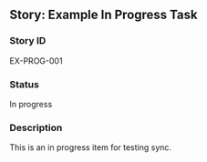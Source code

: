 ## Story: Example In Progress Task

### Story ID

EX-PROG-001

### Status

In progress

### Description

This is an in progress item for testing sync.


